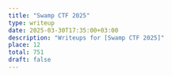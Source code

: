 ```yaml
---
title: "Swamp CTF 2025"
type: writeup
date: 2025-03-30T17:35:00+03:00
description: "Writeups for [Swamp CTF 2025]"
place: 12
total: 751
draft: false
---
```

